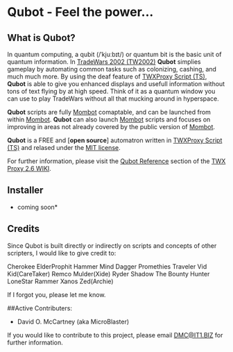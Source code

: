 # Qubot - Feel the power...

## What is Qubot?

In quantum computing, a qubit (/ˈkjuːbɪt/) or quantum bit is the basic unit of quantum information. In [TradeWars 2002 (TW2002)](http://www.eisonline.com) **Qubot** simplies gameplay by automating common tasks such as colonizing, cashing, and much much more. By using the deaf feature of [TWXProxy Script (TS)](https://github.com/erikh/twxproxy), **Qubot** is able to give you enhanced displays and usefull information without tons of text flying by at high speed. Think of it as a quantum window you can use to play TradeWars without all that mucking around in hyperspace.

**Qubot** scripts are fully [Mombot](https://github.com/MicroBlaster/TWXProxy/wiki/Mombot-Reference) comaptable, and can be launched from within [Mombot](https://github.com/MicroBlaster/TWXProxy/wiki/Mombot-Reference). **Qubot** can also launch [Mombot](https://github.com/MicroBlaster/TWXProxy/wiki/Mombot-Reference) scripts and focuses on improving in areas not already covered by the public version of [Mombot](https://github.com/MicroBlaster/TWXProxy/wiki/Mombot-Reference).

**Qubot** is a FREE and [**open source**] automatron written in [TWXProxy Script (TS)](https://github.com/erikh/twxproxy) and relased under the [MIT license](https://github.com/MicroBlaster/Qubot/LICENSE.MD).

For further information, please visit the [Qubot Reference](https://github.com/MicroBlaster/TWXProxy/wiki/Qubot-Reference) section of the [TWX Proxy 2.6 WIKI](https://github.com/MicroBlaster/TWXProxy/wiki).

## Installer

* coming soon*

## Credits

Since Qubot is built directly or indirectly on scripts and concepts of other scripters, I would like to give credit to:

Cherokee
ElderProphit
Hammer
Mind Dagger
Promethies
Traveler
Vid Kid(CareTaker)
Remco Mulder(Xide)
Ryder
Shadow
The Bounty Hunter
LoneStar
Rammer
Xanos
Zed(Archie)

If I forgot you, please let me know.

##Active Contributers:

* David O. McCartney (aka MicroBlaster)

If you would like to contribute to this project, please email DMC@IT1.BIZ for further information.
